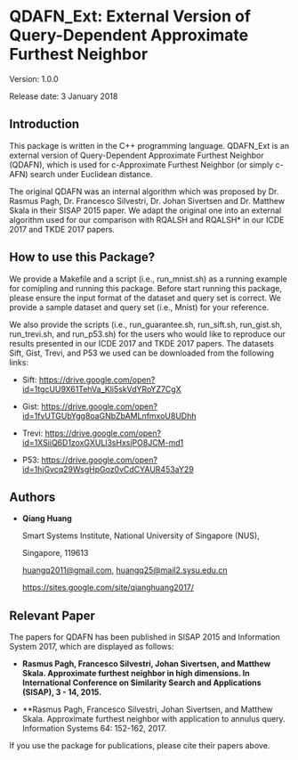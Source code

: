 # QDAFN_Ext: External Version of Query-Dependent Approximate Furthest Neighbor

Version: 1.0.0

Release date: 3 January 2018


Introduction
--------

This package is written in the C++ programming language. QDAFN_Ext is an 
external version of Query-Dependent Approximate Furthest Neighbor (QDAFN), 
which is used for c-Approximate Furthest Neighbor (or simply c-AFN) search 
under Euclidean distance. 

The original QDAFN was an internal algorithm which was proposed 
by Dr. Rasmus Pagh, Dr. Francesco Silvestri, Dr. Johan Sivertsen and 
Dr. Matthew Skala in their SISAP 2015 paper. We adapt the original one 
into an external algorithm used for our comparison with RQALSH and RQALSH* 
in our ICDE 2017 and TKDE 2017 papers. 


How to use this Package?
--------

We provide a Makefile and a script (i.e., run_mnist.sh) as a running example 
for comipling and running this package. Before start running this package, 
please ensure the input format of the dataset and query set is correct. We 
provide a sample dataset and query set (i.e., Mnist) for your reference.

We also provide the scripts (i.e., run_guarantee.sh, run_sift.sh, run_gist.sh, 
run_trevi.sh, and run_p53.sh) for the users who would like to reproduce our
results presented in our ICDE 2017 and TKDE 2017 papers. The datasets Sift, 
Gist, Trevi, and P53 we used can be downloaded from the following links:

* Sift: https://drive.google.com/open?id=1tgcUU9X61TehVa_Klj5skVdYRoYZ7CgX

* Gist: https://drive.google.com/open?id=1fvUTGUbYgg8oaGNbZbAMLnfmxoU8UDhh

* Trevi: https://drive.google.com/open?id=1XSiiQ6D1zoxGXULl3sHxsjPO8JCM-md1

* P53: https://drive.google.com/open?id=1hjGvcq29WsgHpGoz0vCdCYAUR453aY29


Authors
--------

* **Qiang Huang**

  Smart Systems Institute, National University of Singapore (NUS),
  
  Singapore, 119613 
  
  huangq2011@gmail.com, huangq25@mail2.sysu.edu.cn
  
  https://sites.google.com/site/qianghuang2017/


Relevant Paper
--------

The papers for QDAFN has been published in SISAP 2015 and Information 
System 2017, which are displayed as follows:

* **Rasmus Pagh, Francesco Silvestri, Johan Sivertsen, and Matthew Skala. 
Approximate furthest neighbor in high dimensions. In International 
Conference on Similarity Search and Applications (SISAP), 3 - 14, 2015.**

* **Rasmus Pagh, Francesco Silvestri, Johan Sivertsen, and Matthew Skala. 
Approximate furthest neighbor with application to annulus query. 
Information Systems 64: 152-162, 2017.

If you use the package for publications, please cite their papers above.

